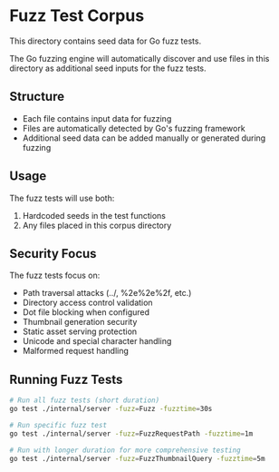 # Fuzz Test Corpus

This directory contains seed data for Go fuzz tests.

The Go fuzzing engine will automatically discover and use files in this directory
as additional seed inputs for the fuzz tests.

## Structure

- Each file contains input data for fuzzing
- Files are automatically detected by Go's fuzzing framework
- Additional seed data can be added manually or generated during fuzzing

## Usage

The fuzz tests will use both:
1. Hardcoded seeds in the test functions
2. Any files placed in this corpus directory

## Security Focus

The fuzz tests focus on:
- Path traversal attacks (../, %2e%2e%2f, etc.)
- Directory access control validation
- Dot file blocking when configured
- Thumbnail generation security
- Static asset serving protection
- Unicode and special character handling
- Malformed request handling

## Running Fuzz Tests

```bash
# Run all fuzz tests (short duration)
go test ./internal/server -fuzz=Fuzz -fuzztime=30s

# Run specific fuzz test
go test ./internal/server -fuzz=FuzzRequestPath -fuzztime=1m

# Run with longer duration for more comprehensive testing
go test ./internal/server -fuzz=FuzzThumbnailQuery -fuzztime=5m